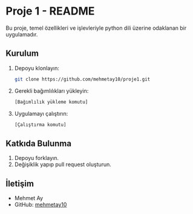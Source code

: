# Proje 1 - README

Bu proje, temel özellikleri ve işlevleriyle python dili üzerine odaklanan bir uygulamadır.

## Kurulum
1. Depoyu klonlayın:
   ```bash
   git clone https://github.com/mehmetay10/proje1.git
   ```
2. Gerekli bağımlılıkları yükleyin:
   ```bash
   [Bağımlılık yükleme komutu]
   ```
3. Uygulamayı çalıştırın:
   ```bash
   [Çalıştırma komutu]
   ```

## Katkıda Bulunma
1. Depoyu forklayın.
2. Değişiklik yapıp pull request oluşturun.

## İletişim
- Mehmet Ay
- GitHub: [mehmetay10](https://github.com/mehmetay10)
